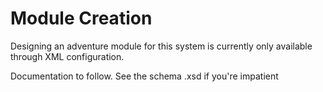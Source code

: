 # Module Creation

Designing an adventure module for this system is currently only available through XML configuration.

Documentation to follow. See the schema .xsd if you're impatient
